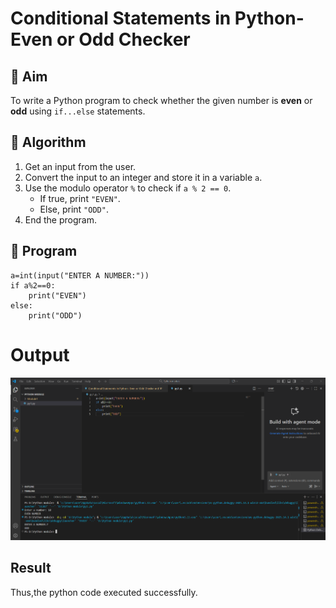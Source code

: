 # Conditional Statements in Python- Even or Odd Checker

## 🎯 Aim
To write a Python program to check whether the given number is **even** or **odd** using `if...else` statements.

## 🧠 Algorithm
1. Get an input from the user.
2. Convert the input to an integer and store it in a variable `a`.
3. Use the modulo operator `%` to check if `a % 2 == 0`.
   - If true, print `"EVEN"`.
   - Else, print `"ODD"`.
4. End the program.

## 🧾 Program
```
a=int(input("ENTER A NUMBER:"))
if a%2==0:
    print("EVEN")
else:
    print("ODD")
```

# Output
![alt text](<Screenshot 2025-10-20 113002.png>)


## Result
Thus,the python code executed successfully.
